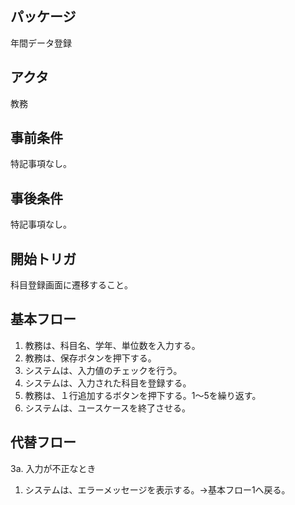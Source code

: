 ## パッケージ
年間データ登録

## アクタ
教務

## 事前条件
特記事項なし。

## 事後条件
特記事項なし。

## 開始トリガ
科目登録画面に遷移すること。

## 基本フロー
1. 教務は、科目名、学年、単位数を入力する。
2. 教務は、保存ボタンを押下する。
3. システムは、入力値のチェックを行う。
4. システムは、入力された科目を登録する。
5. 教務は、１行追加するボタンを押下する。1〜5を繰り返す。
6. システムは、ユースケースを終了させる。

## 代替フロー
3a. 入力が不正なとき
1. システムは、エラーメッセージを表示する。→基本フロー1へ戻る。